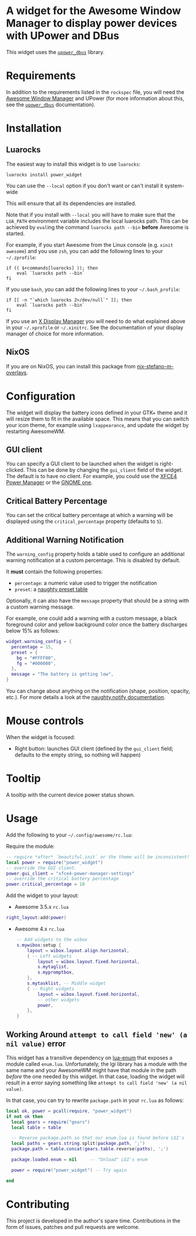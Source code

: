 # A widget for the Awesome Window Manager to display power devices with UPower and DBus

This widget uses the
[`upower_dbus`](https://luarocks.org/modules/stefano-m/upower_dbus)
library.

# Requirements

In addition to the requirements listed in the `rockspec` file, you will need
the [Awesome Window Manager](https://awesomewm.org)
and UPower (for more information about this, see the
[`upower_dbus`](https://luarocks.org/modules/stefano-m/upower_dbus)
documentation).

# Installation

## Luarocks

The easiest way to install this widget is to use `luarocks`:

    luarocks install power_widget

You can use the `--local` option if you don't want or can't install
it system-wide

This will ensure that all its dependencies are installed.

Note that if you install with `--local` you will have to make sure that the
`LUA_PATH` environment variable includes the local luarocks path. This can be
achieved by `eval`ing the command `luarocks path --bin` **before** Awesome is
started.

For example, if you start Awesome from the Linux console (e.g. `xinit
awesome`) and you use `zsh`, you can add the following lines to your
`~/.zprofile`:

``` shell
if (( $+commands[luarocks] )); then
    eval `luarocks path --bin`
fi
```

If you use `bash`, you can add the following lines to your `~/.bash_profile`:

``` shell
if [[ -n "`which luarocks 2>/dev/null`" ]]; then
    eval `luarocks path --bin`
fi
```

If you use
an [X Display Manager](https://en.wikipedia.org/wiki/Display_manager) you will
need to do what explained above in your `~/.xprofile` or `~/.xinitrc`. See the
documentation of your display manager of choice for more information.

## NixOS

If you are on NixOS, you can install this package from
[nix-stefano-m-overlays](https://github.com/stefano-m/nix-stefano-m-nix-overlays).


# Configuration

The widget will display the battery icons defined in your GTK+ theme and it
will resize them to fit in the available space. This means that you can switch
your icon theme, for example using `lxappearance`, and update the widget by
restarting AwesomeWM.

## GUI client

You can specify a GUI client to be launched when the widget is right-clicked.
This can be done by changing the `gui_client` field of the widget. The default
is to have no client. For example, you could use the [XFCE4 Power
Manager](http://goodies.xfce.org/projects/applications/xfce4-power-manager) or
the [GNOME one](https://projects.gnome.org/gnome-power-manager/).

## Critical Battery Percentage
You can set the critical battery percentage at which a warning will be
displayed using the `critical_percentage` property (defaults to `5`).

## Additional Warning Notification

The `warning_config` property holds a table used to configure an additional
warning notification at a custom percentage. This is disabled by default.

It **must** contain the following properties:

- `percentage`: a numeric value used to trigger the notification
- `preset`: a [naughty preset
  table](https://awesomewm.org/doc/api/libraries/naughty.html#config.presets)

Optionally, it can also have the `message` property that should be a string
with a custom warning message.

For example, one could add a warning with a custom message, a black foreground
color and yellow background color once the battery discharges below 15% as
follows:

``` lua
widget.warning_config = {
  percentage = 15,
  preset = {
    bg = "#FFFF00",
    fg = "#000000",
  },
  message = "The battery is getting low",
}
```

You can change about anything on the notification (shape, position, opacity,
etc.). For more details a look at the [naughty.notify
documentation](https://awesomewm.org/doc/api/libraries/naughty.html#notify).

# Mouse controls

When the widget is focused:

* Right button: launches GUI client (defined by the `gui_client` field; defaults to the empty string, so nothing will happen)

# Tooltip

A tooltip with the current device power status shown.

# Usage

Add the following to your `~/.config/awesome/rc.lua`:

Require the module:

```lua
-- require *after* `beautiful.init` or the theme will be inconsistent!
local power = require("power_widget")
-- override the GUI client.
power.gui_client = "xfce4-power-manager-settings"
-- override the critical battery percentage
power.critical_percentage = 18
```

Add the widget to your layout:

* Awesome 3.5.x `rc.lua`

```lua
right_layout:add(power)
```

* Awesome 4.x `rc.lua`

```lua
    -- Add widgets to the wibox
    s.mywibox:setup {
        layout = wibox.layout.align.horizontal,
        { -- Left widgets
            layout = wibox.layout.fixed.horizontal,
            s.mytaglist,
            s.mypromptbox,
        },
        s.mytasklist, -- Middle widget
        { -- Right widgets
            layout = wibox.layout.fixed.horizontal,
            -- other widgets
            power,
        },
    }
```

## Working Around `attempt to call field 'new' (a nil value)` error

This widget has a transitive dependency on
[lua-enum](https://github.com/stefano-m/lua-enum) that exposes a module called
`enum.lua`. Unfortunately, the lgi library has a module with the same name and
your AwesomeWM might have that module in the path *before* the one needed by
this widget.  In that case, loading the widget will result in a error saying
something like `attempt to call field 'new' (a nil value)`.

In that case, you can try to rewrite `package.path` in your `rc.lua` as
follows:

``` lua
local ok, power = pcall(require, "power_widget")
if not ok then
  local gears = require("gears")
  local table = table

  -- Reverse package.path so that our enum.lua is found before LGI's
  local paths = gears.string.split(package.path, ';')
  package.path = table.concat(gears.table.reverse(paths), ';')

  package.loaded.enum = nil     -- "Unload" LGI's enum

  power = require("power_widget") -- Try again

end
```

# Contributing

This project is developed in the author's spare time. Contributions in the form
of issues, patches and pull requests are welcome.
